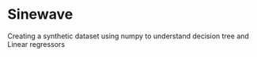 # Sinewave
Creating a synthetic dataset using numpy to understand decision tree and Linear regressors
